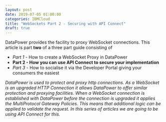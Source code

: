 ```yaml
---
layout: post
date: 2019-07-05 01:00:00
categories: IBMCloud
title: "WebSockets Part 2 - Securing with API Connect"
draft: true
---
```


DataPower provides the facility to proxy WebSocket connections. This article is part **two** of a three part guide consisting of

* *Part 1* - How to create a WebSocket Proxy in DataPower
* **Part 2 - How you can use API Connect to secure your implementation**
* *Part 3* - How to socialise it via the Developer Portal giving your consumers the easiest

*DataPower is used to protect and proxy http connections. As a WebSocket is an upgraded HTTP Connection it allows DataPower to offer similar protection and proxying facilities. When a WebSocket connection is established with DataPower before the connection is upgraded it applies the MultiProtocol Gateway Policies. This means that additional logic can be applied to validate the request. In this series of articles we are going to be using API Connect for this.*
